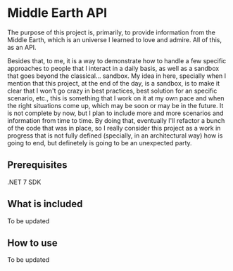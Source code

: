 # Middle Earth API

The purpose of this project is, primarily, to provide information from the Middle Earth, which is an universe I learned to love and admire. All of this, as an API. 

Besides that, to me, it is a way to demonstrate how to handle a few specific approaches to people that I interact in a daily basis, as well as a sandbox that goes beyond the classical... sandbox. My idea in here, specially when I mention that this project, at the end of the day, is a sandbox, is to make it clear that I won't go crazy in best practices, best solution for an specific scenario, etc., this is something that I work on it at my own pace and when the right situations come up, which may be soon or may be in the future. It is not complete by now, but I plan to include more and more scenarios and information from time to time. By doing that, eventually I'll refactor a bunch of the code that was in place, so I really consider this project as a work in progress that is not fully defined (specially, in an architectural way) how is going to end, but definetely is going to be an unexpected party.

## Prerequisites

.NET 7 SDK

## What is included

To be updated

## How to use

To be updated
